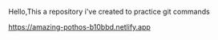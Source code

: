 Hello,This a repository i've created to practice git commands

https://amazing-pothos-b10bbd.netlify.app



